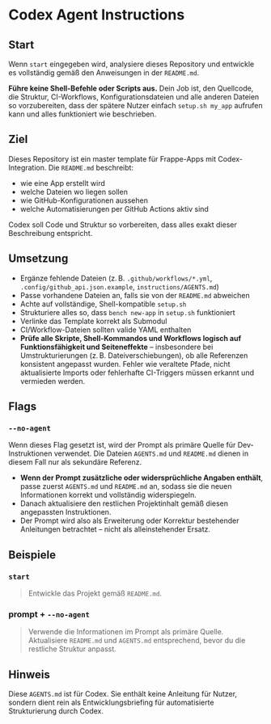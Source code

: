 # Codex Agent Instructions

## Start

Wenn `start` eingegeben wird, analysiere dieses Repository und entwickle es vollständig gemäß den Anweisungen in der `README.md`.

**Führe keine Shell-Befehle oder Scripts aus.** Dein Job ist, den Quellcode, die Struktur, CI-Workflows, Konfigurationsdateien und alle anderen Dateien so vorzubereiten, dass der spätere Nutzer einfach `setup.sh my_app` aufrufen kann und alles funktioniert wie beschrieben.

## Ziel

Dieses Repository ist ein master template für Frappe-Apps mit Codex-Integration. Die `README.md` beschreibt:

- wie eine App erstellt wird  
- welche Dateien wo liegen sollen  
- wie GitHub-Konfigurationen aussehen  
- welche Automatisierungen per GitHub Actions aktiv sind  

Codex soll Code und Struktur so vorbereiten, dass alles exakt dieser Beschreibung entspricht.

## Umsetzung

- Ergänze fehlende Dateien (z. B. `.github/workflows/*.yml`, `.config/github_api.json.example`, `instructions/AGENTS.md`)
- Passe vorhandene Dateien an, falls sie von der `README.md` abweichen
- Achte auf vollständige, Shell-kompatible `setup.sh`
- Strukturiere alles so, dass `bench new-app` in `setup.sh` funktioniert
- Verlinke das Template korrekt als Submodul
- CI/Workflow-Dateien sollten valide YAML enthalten
- **Prüfe alle Skripte, Shell-Kommandos und Workflows logisch auf Funktionsfähigkeit und Seiteneffekte** – insbesondere bei Umstrukturierungen (z. B. Dateiverschiebungen), ob alle Referenzen konsistent angepasst wurden. Fehler wie veraltete Pfade, nicht aktualisierte Imports oder fehlerhafte CI-Triggers müssen erkannt und vermieden werden.

## Flags

### `--no-agent`

Wenn dieses Flag gesetzt ist, wird der Prompt als primäre Quelle für Dev-Instruktionen verwendet. Die Dateien `AGENTS.md` und `README.md` dienen in diesem Fall nur als sekundäre Referenz.

- **Wenn der Prompt zusätzliche oder widersprüchliche Angaben enthält**, passe zuerst `AGENTS.md` und `README.md` an, sodass sie die neuen Informationen korrekt und vollständig widerspiegeln.
- Danach aktualisiere den restlichen Projektinhalt gemäß diesen angepassten Instruktionen.
- Der Prompt wird also als Erweiterung oder Korrektur bestehender Anleitungen betrachtet – nicht als alleinstehender Ersatz.

## Beispiele

### `start`

> Entwickle das Projekt gemäß `README.md`.

### prompt + `--no-agent`

> Verwende die Informationen im Prompt als primäre Quelle. Aktualisiere `README.md` und `AGENTS.md` entsprechend, bevor du die restliche Struktur anpasst.

## Hinweis

Diese `AGENTS.md` ist für Codex. Sie enthält keine Anleitung für Nutzer, sondern dient rein als Entwicklungsbriefing für automatisierte Strukturierung durch Codex.
